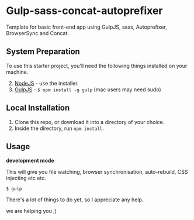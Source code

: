 Gulp-sass-concat-autoprefixer
=============================

Template for basic front-end app using GulpJS, sass, Autoprefixer, BrowserSync and Concat.


## System Preparation

To use this starter project, you'll need the following things installed on your machine.

2. [NodeJS](http://nodejs.org) - use the installer.
3. [GulpJS](https://github.com/gulpjs/gulp) - `$ npm install -g gulp` (mac users may need sudo)

## Local Installation

1. Clone this repo, or download it into a directory of your choice.
2. Inside the directory, run `npm install`.

## Usage

**development mode**

This will give you file watching, browser synchronisation, auto-rebuild, CSS injecting etc etc.

```shell
$ gulp
```

There's a lot of things to do yet, so I appreciate any help. 

we are helping you ;)
